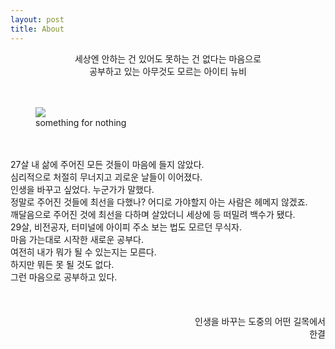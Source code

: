 ```yaml
---
layout: post
title: About
---
```

  
  <center>세상엔 안하는 건 있어도 못하는 건 없다는 마음으로</center>    
  <center>공부하고 있는 아무것도 모르는 아이티 뉴비</center>  
  <br>
  <br>
<figure>
  <img src="https://user-images.githubusercontent.com/69098825/89725921-ff606380-da4f-11ea-8b0d-180461203489.JPG" />
  <figcaption>
    something for nothing
  </figcaption>
</figure>
  <br>
  <br>
27살 내 삶에 주어진 모든 것들이 마음에 들지 않았다.  
  <br>
심리적으로 처절히 무너지고 괴로운 날들이 이어졌다.  
  <br>
인생을 바꾸고 싶었다. 누군가가 말했다.  
  <br>
정말로 주어진 것들에 최선을 다했나? 어디로 가야할지 아는 사람은 헤메지 않겠죠.  
  <br>
깨달음으로 주어진 것에 최선을 다하며 살았더니 세상에 등 떠밀려 백수가 됐다.  
  <br>
29살, 비전공자, 터미널에 아이피 주소 보는 법도 모르던 무식자.  
  <br>
마음 가는대로 시작한 새로운 공부다.  
  <br>
여전히 내가 뭐가 될 수 있는지는 모른다.  
  <br>
하지만 뭐든 못 될 것도 없다.  
  <br>
그런 마음으로 공부하고 있다.  
  <br>
  <br>
  <br>
  <br>
  <div style="text-align: right" "text-size=1"> 인생을 바꾸는 도중의 어떤 길목에서 </div>
  <div style="text-align: right"> 한결 </div>
  <br>
  <br>
